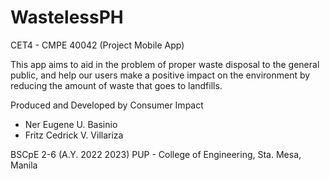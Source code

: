 # WastelessPH
CET4 - CMPE 40042 (Project Mobile App)

This app aims to aid in the problem of proper waste disposal to the general public, and help our users make a positive impact on the environment by reducing the amount of waste that goes to landfills.

Produced and Developed by Consumer Impact
- Ner Eugene U. Basinio
- Fritz Cedrick V. Villariza

BSCpE 2-6 (A.Y. 2022 2023)
PUP - College of Engineering, Sta. Mesa, Manila
